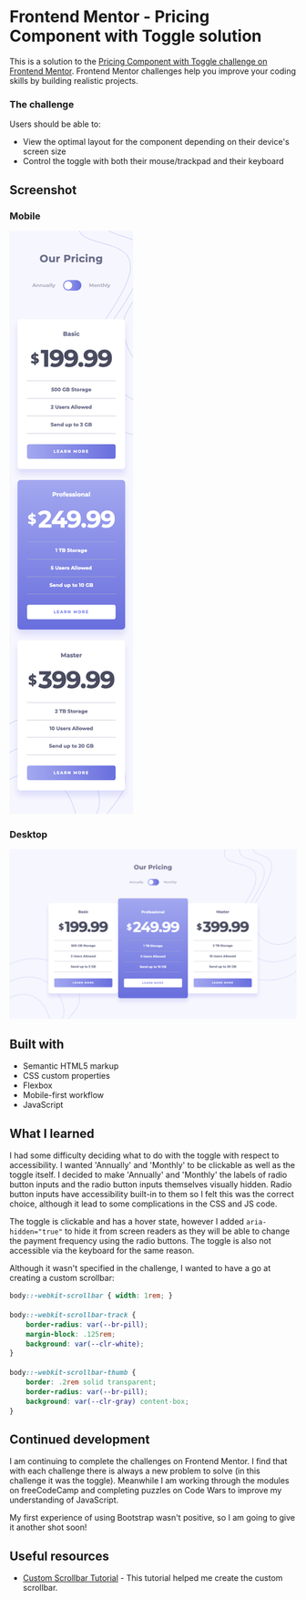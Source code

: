 # Frontend Mentor - Pricing Component with Toggle solution
This is a solution to the [Pricing Component with Toggle challenge on Frontend Mentor](https://www.frontendmentor.io/challenges/pricing-component-with-toggle-8vPwRMIC). Frontend Mentor challenges help you improve your coding skills by building realistic projects. 

### The challenge
Users should be able to:
- View the optimal layout for the component depending on their device's screen size
- Control the toggle with both their mouse/trackpad and their keyboard

## Screenshot

### Mobile
![](screenshot-mobile.png)

### Desktop
![](screenshot-desktop.png)

## Built with
- Semantic HTML5 markup
- CSS custom properties
- Flexbox
- Mobile-first workflow
- JavaScript

## What I learned

I had some difficulty deciding what to do with the toggle with respect to accessibility. I wanted 'Annually' and 'Monthly' to be clickable as well as the toggle itself. I decided to make 'Annually' and 'Monthly' the labels of radio button inputs and the radio button inputs themselves visually hidden. Radio button inputs have accessibility built-in to them so I felt this was the correct choice, although it lead to some complications in the CSS and JS code.

The toggle is clickable and has a hover state, however I added `aria-hidden="true"` to hide it from screen readers as they will be able to change the payment frequency using the radio buttons. The toggle is also not accessible via the keyboard for the same reason.

Although it wasn't specified in the challenge, I wanted to have a go at creating a custom scrollbar:
```css
body::-webkit-scrollbar { width: 1rem; }

body::-webkit-scrollbar-track {
    border-radius: var(--br-pill);
    margin-block: .125rem;
    background: var(--clr-white);
}

body::-webkit-scrollbar-thumb {
    border: .2rem solid transparent;
    border-radius: var(--br-pill);
    background: var(--clr-gray) content-box;
}
```

## Continued development

I am continuing to complete the challenges on Frontend Mentor. I find that with each challenge there is always a new problem to solve (in this challenge it was the toggle). Meanwhile I am working through the modules on freeCodeCamp and completing puzzles on Code Wars to improve my understanding of JavaScript.

My first experience of using Bootstrap wasn't positive, so I am going to give it another shot soon!

## Useful resources

- [Custom Scrollbar Tutorial](https://www.youtube.com/watch?v=lvKK2fs6h4I) - This tutorial helped me create the custom scrollbar.